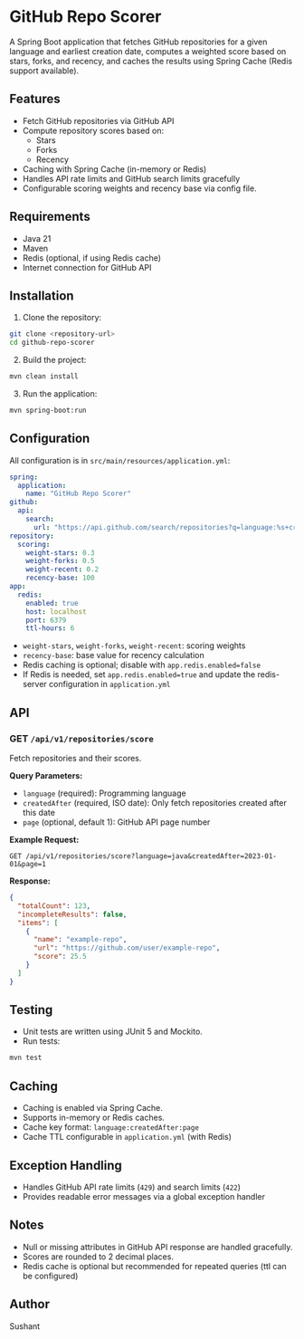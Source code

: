 
# GitHub Repo Scorer

A Spring Boot application that fetches GitHub repositories for a given language and earliest creation date, computes a weighted score based on stars, forks, and recency, and caches the results using Spring Cache (Redis support available).

## Features

- Fetch GitHub repositories via GitHub API
- Compute repository scores based on:
    - Stars
    - Forks
    - Recency
- Caching with Spring Cache (in-memory or Redis)
- Handles API rate limits and GitHub search limits gracefully
- Configurable scoring weights and recency base via config file.

## Requirements

- Java 21
- Maven
- Redis (optional, if using Redis cache)
- Internet connection for GitHub API

## Installation

1. Clone the repository:

```bash
git clone <repository-url>
cd github-repo-scorer
```

2. Build the project:

```bash
mvn clean install
```

3. Run the application:

```bash
mvn spring-boot:run
```

## Configuration

All configuration is in `src/main/resources/application.yml`:

```yaml
spring:
  application:
    name: "GitHub Repo Scorer"
github:
  api:
    search:
      url: "https://api.github.com/search/repositories?q=language:%s+created:>%s&page=%s"
repository:
  scoring:
    weight-stars: 0.3
    weight-forks: 0.5
    weight-recent: 0.2
    recency-base: 100
app:
  redis:
    enabled: true
    host: localhost
    port: 6379
    ttl-hours: 6
```

- `weight-stars`, `weight-forks`, `weight-recent`: scoring weights
- `recency-base`: base value for recency calculation
- Redis caching is optional; disable with `app.redis.enabled=false`
- If Redis is needed, set `app.redis.enabled=true` and update the redis-server configuration in `application.yml`
## API

### GET `/api/v1/repositories/score`

Fetch repositories and their scores.

**Query Parameters:**

- `language` (required): Programming language
- `createdAfter` (required, ISO date): Only fetch repositories created after this date
- `page` (optional, default 1): GitHub API page number

**Example Request:**

```
GET /api/v1/repositories/score?language=java&createdAfter=2023-01-01&page=1
```

**Response:**

```json
{
  "totalCount": 123,
  "incompleteResults": false,
  "items": [
    {
      "name": "example-repo",
      "url": "https://github.com/user/example-repo",
      "score": 25.5
    }
  ]
}
```

## Testing

- Unit tests are written using JUnit 5 and Mockito.
- Run tests:

```bash
mvn test
```

## Caching

- Caching is enabled via Spring Cache.
- Supports in-memory or Redis caches.
- Cache key format: `language:createdAfter:page`
- Cache TTL configurable in `application.yml` (with Redis)

## Exception Handling

- Handles GitHub API rate limits (`429`) and search limits (`422`)
- Provides readable error messages via a global exception handler

## Notes

- Null or missing attributes in GitHub API response are handled gracefully.
- Scores are rounded to 2 decimal places.
- Redis cache is optional but recommended for repeated queries (ttl can be configured)

## Author

Sushant
